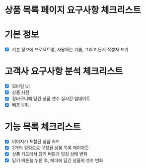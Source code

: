 # 상품 목록 페이지 요구사항 체크리스트

# 기본 정보
- [X] 기본 정보에 프로젝트명, 사용하는 기술, 그리고 문서 작성자 표기

# 고객사 요구사항 분석 체크리스트
- [X] 모바일 UI
- [X] 상품 사진
- [X] 장바구니에 담긴 상품 갯수 실시간 업데이트
- [X] 배포 URL

# 기능 목록 체크리스트
- [X] 이미지가 포함된 상품 카드
- [X] 2개의 컬럼으로 구성된 상품 목록 레이아웃
- [X] 상품 카드에서 담기 버튼과 담김 상태 변화
- [X] 담기 버튼을 누른 후, 헤더에 담긴 상품의 갯수 변화
